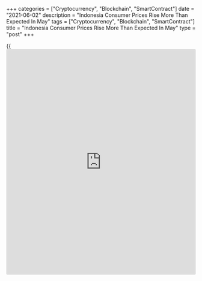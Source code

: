 +++
categories = ["Cryptocurrency", "Blockchain", "SmartContract"]
date = "2021-06-02"
description = "Indonesia Consumer Prices Rise More Than Expected In May"
tags = ["Cryptocurrency", "Blockchain", "SmartContract"]
title = "Indonesia Consumer Prices Rise More Than Expected In May"
type = "post"
+++

{{<iframe id="large-banner" src="https://www.bounty.group/#slide=25.0" width="100%" height="600" scrolling="no" style="border: 0px solid rgb(216, 221, 230); border-radius: 3px;">}}

Indonesia's consumer prices increased more than expected in May, data
from the statistics bureau showed on Wednesday.

Consumer prices rose 1.68 percent year-on-year in May. Economists had
expected a 1.67 percent rise.

Core inflation was 1.37 percent in May, which was above the 1.28 percent
economists had forecast.

On a monthly basis, consumer prices rose 0.32 percent in May, following
a 0.13 percent increase in the prior month. Economists had expected a
0.28 percent increase.

Prices for food, beverages and tobacco rose 0.38 percent yearly in May.
Prices of clothing and footwear rose 0.52 percent and those for housing,
water, electricity and household fuels grew by 0.03 percent.

For comments and feedback [contact](https://www.playgroundfx.com/contact/): editorial@rtt[news](https://www.letsplayfx.com/blog/forex-news-website/).com

[Economic News][1]

 **What parts of the world are seeing the best (and worst) economic
performances lately? Click[here][2] to check out our [Econ Scorecard][2]
and find out! See up-to-the-moment [ranking](https://www.playgroundfx.com/blog/crypto-exchange-ranking/)s for the best and worst
performers in [GDP][3], [unemployment rate][4], [inflation][5] and much
more.**

   1. www.rtt[news](https://www.letsplayfx.com/blog/forex-news-website/).com/Content/EconomicNews.aspx
   2. www.rtt[news](https://www.letsplayfx.com/blog/forex-news-website/).com/economic-scorecard/world-rank/retail-sales/highest-performance.aspx
   3. www.rtt[news](https://www.letsplayfx.com/blog/forex-news-website/).com/economic-scorecard/world-rank/GDP/highest-performance.aspx
   4. www.rtt[news](https://www.letsplayfx.com/blog/forex-news-website/).com/economic-scorecard/world-rank/unemployment-rate/lowest-performance.aspx
   5. www.rtt[news](https://www.letsplayfx.com/blog/forex-news-website/).com/economic-scorecard/world-rank/CPI/highest-performance.aspx